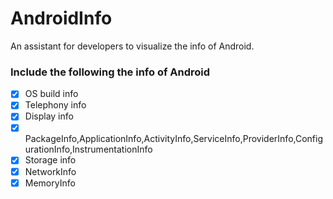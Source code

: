 # AndroidInfo

An assistant for developers to visualize the info of Android.

### Include the following the info of Android
- [x] OS build info
- [x] Telephony info
- [x] Display info
- [x] PackageInfo,ApplicationInfo,ActivityInfo,ServiceInfo,ProviderInfo,ConfigurationInfo,InstrumentationInfo
- [x] Storage info
- [x] NetworkInfo
- [x] MemoryInfo
